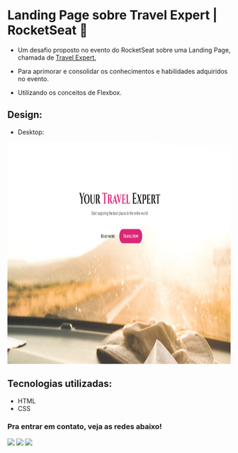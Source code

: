 # Landing Page sobre Travel Expert | RocketSeat 🚀

* Um desafio proposto no evento do RocketSeat sobre uma Landing Page, chamada de <a href="https://matias-ezequiel-correa.github.io/landing-page-travel-expert/" target="_blank">Travel Expert.</a> 

* Para aprimorar e consolidar os conhecimentos e habilidades adquiridos no evento. 

* Utilizando os conceitos de Flexbox.


## Design:
* Desktop:
<img height="500em" src="./src/design/desktop-design.PNG" alt="Projeto Travel Expert - Versão Desktop"> 

## Tecnologias utilizadas:

 * HTML
 * CSS

 ### Pra entrar em contato, veja as redes abaixo!
 
<div> 
  <a href="https://instagram.com/maticorrea10" target="_blank"><img src="https://img.shields.io/badge/-Instagram-%23E4405F?style=for-the-badge&logo=instagram&logoColor=white" target="_blank"></a>
  <a href = "https://matiasecorrea19@gmail.com"><img src="https://img.shields.io/badge/-Gmail-%23333?style=for-the-badge&logo=gmail&logoColor=white" target="_blank"></a>
  <a href="https://www.linkedin.com/in/matías-ezequiel-correa" target="_blank"><img src="https://img.shields.io/badge/-LinkedIn-%230077B5?style=for-the-badge&logo=linkedin&logoColor=white" target="_blank"></a> 
</div>

